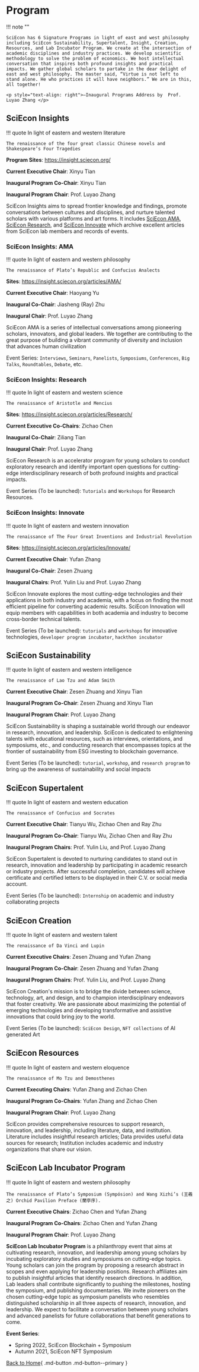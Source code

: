 # Program

!!! note ""

    SciEcon has 6 Signature Programs in light of east and west philosophy including SciEcon Sustainability, Supertalent, Insight, Creation, Resources, and Lab Incubator Program. We create at the intersection of academic disciplines and industry practices. We develop scientific methodology to solve the problem of economics. We host intellectual conversation that inspires both profound insights and practical impacts. We gather global scholars to partake in the dear delight of east and west philosophy. The master said, “Virtue is not left to stand alone. He who practices it will have neighbors.” We are in this, all together!

    <p style="text-align: right">―Inaugural Programs Address by  Prof. Luyao Zhang </p>

## SciEcon Insights

!!! quote
    In light of eastern and western literature

    The renaissance of the four great classic Chinese novels and Shakespeare’s Four Tragedies


**Program Sites**: <https://insight.sciecon.org/>

**Current Executive Chair**: Xinyu Tian

**Inaugural Program Co-Chair**: Xinyu Tian

**Inaugural Program Chair**: Prof. Luyao Zhang

SciEcon Insights aims to spread frontier knowledge and findings, promote conversations between cultures and disciplines, and nurture talented scholars with various platforms and art forms. It includes [SciEcon AMA](https://medium.com/sciecon-ama), [SciEcon Research](https://medium.com/sciecon-research), and [SciEcon Innovate](https://medium.com/sciecon-innovate) which archive excellent articles from SciEcon lab members and records of events. 

### SciEcon Insights: AMA

!!! quote
    In light of eastern and western philosophy

    The renaissance of Plato’s Republic and Confucius Analects


**Sites**: <https://insight.sciecon.org/articles/AMA/>

**Current Executive Chair**: Haoyang Yu

**Inaugural Co-Chair**: Jiasheng (Ray) Zhu

**Inaugural Chair**: Prof. Luyao Zhang

SciEcon AMA is a series of intellectual conversations among pioneering scholars, innovators, and global leaders. We together are contributing to the great purpose of building a vibrant community of diversity and inclusion that advances human civilization

Event Series: `Interviews`, `Seminars`, `Panelists`, `Symposiums`, `Conferences`, `Big Talks`, `Roundtables`, `Debate`, etc. 

### SciEcon Insights: Research

!!! quote
    In light of eastern and western science

    The renaissance of Aristotle and Mencius


**Sites**: <https://insight.sciecon.org/articles/Research/>

**Current Executive Co-Chairs**: Zichao Chen

**Inaugural Co-Chair**: Ziliang Tian

**Inaugural Chair**: Prof. Luyao Zhang

SciEcon Research is an accelerator program for young scholars to conduct exploratory research and identify important open questions for cutting-edge interdisciplinary research of both profound insights and practical impacts. 

Event Series (To be launched): `Tutorials` and `Workshops` for Research Resources.

### SciEcon Insights: Innovate

!!! quote
    In light of eastern and western innovation
    
    The renaissance of The Four Great Inventions and Industrial Revolution


**Sites**: <https://insight.sciecon.org/articles/Innovate/>

**Current Executive Chair**: Yufan Zhang

**Inaugural Co-Chair**: Zesen Zhuang

**Inaugural Chairs**: Prof. Yulin Liu and Prof. Luyao Zhang

SciEcon Innovate explores the most cutting-edge technologies and their applications in both industry and academia, with a focus on finding the most efficient pipeline for converting academic results. SciEcon Innovation will equip members with capabilities in both academia and industry to become cross-border technical talents.

Event Series (To be launched): `tutorials` and `workshops` for innovative technologies, `developer program incubator`, `hackthon incubator`

## SciEcon Sustainability 

!!! quote
    In light of eastern and western intelligence

    The renaissance of Lao Tzu and Adam Smith


**Current Executive Chair**: Zesen Zhuang and Xinyu Tian

**Inaugural Program Co-Chair**: Zesen Zhuang and Xinyu Tian

**Inaugural Program Chair**: Prof. Luyao Zhang

SciEcon Sustainability is shaping a sustainable world through our endeavor in research, innovation, and leadership. SciEcon is dedicated to enlightening talents with educational resources, such as interviews, orientations, and symposiums, etc., and conducting research that encompasses topics at the frontier of sustainability from ESG investing to blockchain governance. 

Event Series (To be launched): `tutorial`, `workshop`, and `research program` to bring up the awareness of sustainability and social impacts

## SciEcon Supertalent

!!! quote
    In light of eastern and western education

    The renaissance of Confucius and Socrates


**Current Executive Chair**: Tianyu Wu, Zichao Chen and Ray Zhu

**Inaugural Program Co-Chair**: Tianyu Wu, Zichao Chen and Ray Zhu

**Inaugural Program Chairs**: Prof. Yulin Liu, and Prof. Luyao Zhang

SciEcon Supertalent is devoted to nurturing candidates to stand out in research, innovation and leadership by participating in academic research or industry projects. After successful completion, candidates will achieve certificate and certified letters to be displayed in their C.V. or social media account.

Event Series (To be launched): `Internship` on academic and industry collaborating projects 

## SciEcon Creation

!!! quote
    In light of eastern and western talent

    The renaissance of Da Vinci and Lupin


**Current Executive Chairs**: Zesen Zhuang and Yufan Zhang

**Inaugural Program Co-Chair**: Zesen Zhuang and Yufan Zhang

**Inaugural Program Chairs**: Prof. Yulin Liu, and Prof. Luyao Zhang

SciEcon Creation's mission is to bridge the divide between science, technology, art, and design, and to champion interdisciplinary endeavors that foster creativity. We are passionate about maximizing the potential of emerging technologies and developing transformative and assistive innovations that could bring joy to the world.

Event Series (To be launched): `SciEcon Design`,  `NFT collections` of AI generated Art

## SciEcon Resources

!!! quote
    In light of eastern and western eloquence
    
    The renaissance of Mo Tzu and Demosthenes


**Current Executing Chairs**: Yufan Zhang and Zichao Chen

**Inaugural Program Co-Chairs**: Yufan Zhang and Zichao Chen

**Inaugural Program Chair**: Prof. Luyao Zhang

SciEcon provides comprehensive resources to support research, innovation, and leadership, including literature, data, and institution. Literature includes insightful research articles; Data provides useful data sources for research; Institution includes academic and industry organizations that share our vision.

## SciEcon Lab Incubator Program

!!! quote
    In light of eastern and western philosophy
    
    The renaissance of Plato’s Symposium (Sympósion) and Wang Xizhi’s (王羲之) Orchid Pavilion Preface (蘭亭序).

**Current Executive Chairs**: Zichao Chen and Yufan Zhang

**Inaugural Program Co-Chairs**: Zichao Chen and Yufan Zhang

**Inaugural Program Chair**: Prof. Luyao Zhang

**SciEcon Lab Incubator Program** is a philanthropy event that aims at cultivating research, innovation, and leadership among young scholars by incubating exploratory studies and symposiums on cutting-edge topics. Young scholars can join the program by proposing a research abstract in scopes and even applying for leadership positions. Research affiliates aim to publish insightful articles that identify research directions. In addition, Lab leaders shall contribute significantly to pushing the milestones, hosting the symposium, and publishing documentaries. We invite pioneers on the chosen cutting-edge topic as symposium panelists who resembles distinguished scholarship in all three aspects of research, innovation, and leadership. We expect to facilitate a conversation between young scholars and advanced panelists for future collaborations that benefit generations to come.

**Event Series**:

- Spring 2022, SciEcon Blockchain + Symposium
- Autumn 2021, SciEcon NFT Symposium

<!-- ## SciEcon Incubation/Genome -->

[Back to Home](./index.md){ .md-button .md-button--primary }
